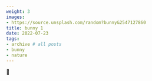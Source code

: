 ```yaml
---
weight: 3
images:
- https://source.unsplash.com/random?bunny&2547127860
title: bunny 1
date: 2022-07-23
tags:
- archive # all posts
- bunny
- nature
---
```


🐰